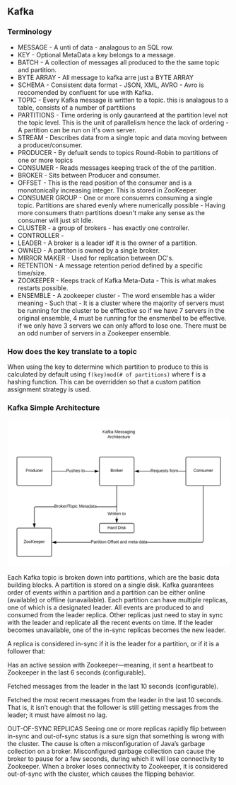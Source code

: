 ## Kafka


### Terminology

- MESSAGE - A unti of data - analagous to an SQL row.
- KEY - Optional MetaData a key belongs to a message.
- BATCH - A collection of messages all produced to the the same topic and partition.
- BYTE ARRAY - All message to kafka arre just a BYTE ARRAY
- SCHEMA - Consistent data format - JSON, XML, AVRO - Avro is reccomended by confluent for use with Kafka.
- TOPIC - Every Kafka message is written to a topic. this is analagous to a table, consists of a number of partitiions
- PARTITIONS - Time ordering is only gauranteed at the partition level not the topic level. This is the unit of parallelism hence the lack of ordering - A partition can be run on it's own server.
- STREAM - Describes data from a single topic and data moving between a producer/consumer.
- PRODUCER - By defualt sends to topics Round-Robin to partitions of one or more topics
- CONSUMER - Reads messages keeping track of the of the partition.
- BROKER - Sits between Producer and consumer.
- OFFSET - This is the read position of the consumer and is a monotonically increasing integer. This is stored in ZooKeeper.
- CONSUMER GROUP - One or more consuemrs consuming a single topic. Partitions are shared evenly where numerically possible - Having more consumers thatn partitions doesn't make any sense as the consumer will just sit Idle.
- CLUSTER - a group of brokers - has exactly one controller.
- CONTROLLER -
- LEADER - A broker is a leader idf it is the owner of a partition.
- OWNED - A partiton is owned by a single broker.
- MIRROR MAKER - Used for replication between DC's.
- RETENTION - A message retention period defined by a specific time/size.
- ZOOKEEPER - Keeps track of Kafka Meta-Data - This is what makes restarts possible.
- ENSEMBLE - A zookeeper cluster - The word ensemble has a wider meaning - Such that - It is a cluster where the majority of servers must be running for the cluster to be efffective so if we have 7 servers in the original ensemble, 4 must be running for the ensmenbel to be effective. if we only have 3 servers we can only afford to lose one. There must be an odd number of servers in a Zookeeper ensemble.

### How does the key translate to a topic

When using the key to determine which partition to produce to this is calculated by default using  `f(key)mod(# of partitions)` where f is a hashing function. This can be overridden so that a custom patition assignment strategy is used.

### Kafka Simple Architecture

![Simple Architecture](KafkaArchitecture.png)

Each Kafka topic is broken down into partitions, which are the basic data building blocks. A partition is stored on a single disk. Kafka guarantees order of events within a partition and a partition can be either online (available) or offline (unavailable). Each partition can have multiple replicas, one of which is a designated leader. All events are produced to and consumed from the leader replica. Other replicas just need to stay in sync with the leader and replicate all the recent events on time. If the leader becomes unavailable, one of the in-sync replicas becomes the new leader.



A replica is considered in-sync if it is the leader for a partition, or if it is a follower that:

Has an active session with Zookeeper—meaning, it sent a heartbeat to Zookeeper in the last 6 seconds (configurable).

Fetched messages from the leader in the last 10 seconds (configurable).

Fetched the most recent messages from the leader in the last 10 seconds. That is, it isn’t enough that the follower is still getting messages from the leader; it must have almost no lag.


OUT-OF-SYNC REPLICAS
Seeing one or more replicas rapidly flip between in-sync and out-of-sync status is a sure sign that something is wrong with the cluster. The cause is often a misconfiguration of Java’s garbage collection on a broker. Misconfigured garbage collection can cause the broker to pause for a few seconds, during which it will lose connectivity to Zookeeper. When a broker loses connectivity to Zookeeper, it is considered out-of-sync with the cluster, which causes the flipping behavior.
